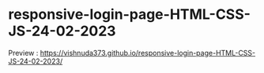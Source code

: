 # responsive-login-page-HTML-CSS-JS-24-02-2023
Preview : https://vishnuda373.github.io/responsive-login-page-HTML-CSS-JS-24-02-2023/
